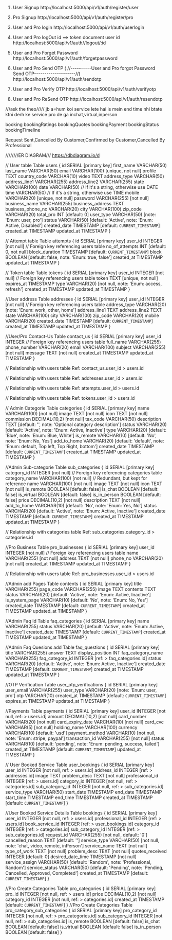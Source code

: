     
1) User Signup
http://localhost:5000/api/v1/auth/register/user

2) Pro Signup
http://localhost:5000/api/v1/auth/register/pro

3) User and Pro login
http://localhost:5000/api/v1/auth/userlogin

4) User and Pro logOut
id ==> token document user id
http://localhost:5000/api/v1/auth//logout/:id

5) User and Pro Forget Password
http://localhost:5000/api/v1/auth/forgetpassword

6) User and Pro Send OTP (
//----------User and Pro forgot Password Send OTP--------------------//)
http://localhost:5000/api/v1/auth/sendotp

7) User and Pro Verify OTP
http://localhost:5000/api/v1/auth/verifyotp

8) User and Pro ReSend OTP
http://localhost:5000/api/v1/auth/resendotp









///ask the theo/////
jb a=hum koi service lete hai is mein end time nhi btate ktni derh ke service pro de ga inchat,virtual,inperson

booking
bookingRatings
bookingQuotes
bookingPayment
bookingStatus
bookingTimeline

Request Sent,Cancelled By Customer,Confirmed by Customer,Cancelled By Professional

////////ER DIAGRAM///
https://dbdiagram.io/d


// User table
Table users {
    id SERIAL [primary key]
    first_name VARCHAR(50)
    last_name VARCHAR(50)
    email VARCHAR(100) [unique, not null]
    profile TEXT
    country_code VARCHAR(10)
    video TEXT
    address_type VARCHAR(50)
    address_line1 VARCHAR(255)
    address_line2 VARCHAR(255)
    state VARCHAR(100)
    date VARCHAR(50)  // If it's a string, otherwise use DATE
    time VARCHAR(50)  // If it's a string, otherwise use TIME
    mobile VARCHAR(20) [unique, not null]
    password VARCHAR(255) [not null]
    business_name VARCHAR(255)
    business_address TEXT
    business_phone_no VARCHAR(20)
    city VARCHAR(100)
    zip_code VARCHAR(20)
    total_pro INT [default: 0]
    user_type VARCHAR(50) [note: 'Enum: user, pro']
    status VARCHAR(50) [default: 'Active', note: 'Enum: Active, Disabled']
    created_date TIMESTAMP [default: `CURRENT_TIMESTAMP`]
    created_at TIMESTAMP
    updated_at TIMESTAMP
}

// Attempt table
Table attempts {
    id SERIAL [primary key]
    user_id INTEGER [not null] // Foreign key referencing users table
    no_of_attempts INT [default: 0, not null]
    block_duration TIMESTAMP [default: `CURRENT_TIMESTAMP`]
    block BOOLEAN [default: false, note: 'Enum: true, false']
    created_at TIMESTAMP
    updated_at TIMESTAMP
}


// Token table
Table tokens {
    id SERIAL [primary key]
    user_id INTEGER [not null] // Foreign key referencing users table
    token TEXT [unique, not null]
    expires_at TIMESTAMP
    type VARCHAR(20) [not null, note: 'Enum: access, refresh']
    created_at TIMESTAMP
    updated_at TIMESTAMP
}

//User address 
Table addresses {
    id SERIAL [primary key]
    user_id INTEGER [not null] // Foreign key referencing users table
    address_type VARCHAR(20) [note: 'Enum: work, other, home']
    address_line1 TEXT
    address_line2 TEXT
    state VARCHAR(100)
    city VARCHAR(100)
    zip_code VARCHAR(20)
    mobile VARCHAR(20)
    created_date TIMESTAMP [default: `CURRENT_TIMESTAMP`]
    created_at TIMESTAMP
    updated_at TIMESTAMP
}

//User/Pro Contact-Us
Table contact_us {
    id SERIAL [primary key]
    user_id INTEGER // Foreign key referencing users table
    full_name VARCHAR(255)
    phone_number VARCHAR(20)
    email VARCHAR(100)
    subject VARCHAR(255) [not null]
    message TEXT [not null]
    created_at TIMESTAMP
    updated_at TIMESTAMP
}

// Relationship with users table
Ref: contact_us.user_id > users.id



// Relationship with users table
Ref: addresses.user_id > users.id


// Relationship with users table
Ref: attempts.user_id > users.id

// Relationship with users table
Ref: tokens.user_id > users.id


// Admin Categorie
Table categories {
    id SERIAL [primary key]
    name VARCHAR(100) [not null]
    image TEXT [not null]
    icon TEXT [not null]
    commission DECIMAL(10,2) [not null]
    tax_code VARCHAR(50)
    description TEXT [default: '', note: 'Optional category description']
    status VARCHAR(20) [default: 'Active', note: 'Enum: Active, Inactive']
    type VARCHAR(20) [default: 'Blue', note: 'Enum: Blue, White']
    is_remote VARCHAR(10) [default: 'No', note: 'Enum: No, Yes']
    add_to_home VARCHAR(20) [default: 'default', note: 'Enum: default, Top left, Top Right, bottom']
    created_date TIMESTAMP [default: `CURRENT_TIMESTAMP`]
    created_at TIMESTAMP
    updated_at TIMESTAMP
}


//Admin Sub-categorie
Table sub_categories {
    id SERIAL [primary key]
    category_id INTEGER [not null] // Foreign key referencing categories table
    category_name VARCHAR(100) [not null] // Redundant, but kept for reference
    name VARCHAR(100) [not null]
    image TEXT [not null]
    icon TEXT [not null]
    is_remote BOOLEAN [default: false]
    is_chat BOOLEAN [default: false]
    is_virtual BOOLEAN [default: false]
    is_in_person BOOLEAN [default: false]
    price DECIMAL(10,2) [not null]
    description TEXT [not null]
    add_to_home VARCHAR(10) [default: 'No', note: 'Enum: Yes, No']
    status VARCHAR(20) [default: 'Active', note: 'Enum: Active, Inactive']
    created_date TIMESTAMP [default: `CURRENT_TIMESTAMP`]
    created_at TIMESTAMP
    updated_at TIMESTAMP
}

// Relationship with categories table
Ref: sub_categories.category_id > categories.id


//Pro Business
Table pro_businesses {
    id SERIAL [primary key]
    user_id INTEGER [not null] // Foreign key referencing users table
    name VARCHAR(255) [not null]
    address TEXT [not null]
    phone_no VARCHAR(20) [not null]
    created_at TIMESTAMP
    updated_at TIMESTAMP
}

// Relationship with users table
Ref: pro_businesses.user_id > users.id

//Admin add Pages
Table contents {
    id SERIAL [primary key]
    title VARCHAR(255)
    page_code VARCHAR(255)
    image TEXT
    contents TEXT
    status VARCHAR(20) [default: 'Active', note: 'Enum: Active, Inactive']
    is_system_page VARCHAR(10) [default: 'No', note: 'Enum: No, Yes']
    created_date TIMESTAMP [default: `CURRENT_TIMESTAMP`]
    created_at TIMESTAMP
    updated_at TIMESTAMP
}

//Admin Faq Id
Table faq_categories {
    id SERIAL [primary key]
    name VARCHAR(255)
    status VARCHAR(20) [default: 'Active', note: 'Enum: Active, Inactive']
    created_date TIMESTAMP [default: `CURRENT_TIMESTAMP`]
    created_at TIMESTAMP
    updated_at TIMESTAMP
}

//Admin Faq Quesions add
Table faq_questions {
    id SERIAL [primary key]
    title VARCHAR(255)
    answer TEXT
    display_position INT
    faq_category_name VARCHAR(255)
    faq_category_id INTEGER [ref: > faq_categories.id]
    status VARCHAR(20) [default: 'Active', note: 'Enum: Active, Inactive']
    created_date TIMESTAMP [default: `CURRENT_TIMESTAMP`]
    created_at TIMESTAMP
    updated_at TIMESTAMP
}

//OTP Verification
Table user_otp_verifications {
    id SERIAL [primary key]
    user_email VARCHAR(255)
    user_type VARCHAR(20) [note: 'Enum: user, pro']
    otp VARCHAR(10)
    created_at TIMESTAMP [default: `CURRENT_TIMESTAMP`]
    expires_at TIMESTAMP
    updated_at TIMESTAMP
}

//Payments
Table payments {
    id SERIAL [primary key]
    user_id INTEGER [not null, ref: > users.id] 
    amount DECIMAL(10,2) [not null]
    card_number VARCHAR(20) [not null]
    card_expiry_date VARCHAR(10) [not null]
    card_cvc VARCHAR(5) [not null]
    holding_name VARCHAR(100)
    currency VARCHAR(10) [default: 'usd']
    payment_method VARCHAR(10) [not null, note: 'Enum: stripe, paypal']
    transaction_id VARCHAR(255) [not null]
    status VARCHAR(10) [default: 'pending', note: 'Enum: pending, success, failed']
    created_at TIMESTAMP [default: `CURRENT_TIMESTAMP`]
    updated_at TIMESTAMP
}

// User Booked Service
Table user_bookings {
    id SERIAL [primary key]
    user_id INTEGER [not null, ref: > users.id]
    address_id INTEGER [ref: > addresses.id]
    image TEXT
    problem_desc TEXT [not null]
    professional_id INTEGER [ref: > users.id]
    category_id INTEGER [not null, ref: > categories.id]
    sub_category_id INTEGER [not null, ref: > sub_categories.id]
    service_type VARCHAR(50)
    start_date TIMESTAMP
    end_date TIMESTAMP
    start_time TIMESTAMP
    end_time TIMESTAMP
    created_at TIMESTAMP [default: `CURRENT_TIMESTAMP`]
}

//User Booked Service Details
Table bookings {
    id SERIAL [primary key]
    user_id INTEGER [not null, ref: > users.id]
    professional_id INTEGER [ref: > users.id]
    book_service_id INTEGER [ref: > user_bookings.id]
    category_id INTEGER [ref: > categories.id]
    sub_category_id INTEGER [ref: > sub_categories.id]
    request_id VARCHAR(255) [not null, default: '0']
    cancelled_reason TEXT [default: '']
    service_type VARCHAR(50) [not null, note: 'chat, video, remote, inPerson']
    service_name TEXT [not null]
    type_of_work TEXT [not null]
    problem_desc TEXT [not null]
    quotes_received INTEGER [default: 0]
    desired_date_time TIMESTAMP [not null]
    service_assign VARCHAR(50) [default: 'Random', note: 'Professional, Random']
    service_status VARCHAR(50) [default: 'Pending', note: 'Pending, Cancelled, Approved, Completed']
    created_at TIMESTAMP [default: `CURRENT_TIMESTAMP`]
}


//Pro Create Categories
Table pro_categories {
    id SERIAL [primary key]
    pro_id INTEGER [not null, ref: > users.id]
    price DECIMAL(10,2) [not null]
    category_id INTEGER [not null, ref: > categories.id]
    created_at TIMESTAMP [default: `CURRENT_TIMESTAMP`]
}
//Pro Create Categories
Table pro_category_sub_categories {
    id SERIAL [primary key]
    pro_category_id INTEGER [not null, ref: > pro_categories.id]
    sub_category_id INTEGER [not null, ref: > sub_categories.id]
    is_remote BOOLEAN [default: false]
    is_chat BOOLEAN [default: false]
    is_virtual BOOLEAN [default: false]
    is_in_person BOOLEAN [default: false]
}


